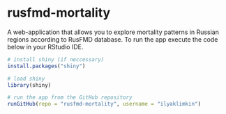 # rusfmd-mortality
A web-application that allows you to explore mortality patterns in Russian regions according to RusFMD database. To run the app execute the code below in your RStudio IDE.
``` r
# install shiny (if neccessary)
install.packages("shiny")

# load shiny
library(shiny)

# run the app from the GitHub repository
runGitHub(repo = "rusfmd-mortality", username = "ilyaklimkin")
```
